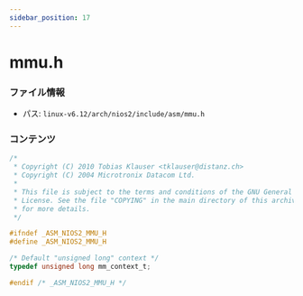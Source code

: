 ```yaml
---
sidebar_position: 17
---
```

# mmu.h

### ファイル情報

- パス: `linux-v6.12/arch/nios2/include/asm/mmu.h`

### コンテンツ

```h
/*
 * Copyright (C) 2010 Tobias Klauser <tklauser@distanz.ch>
 * Copyright (C) 2004 Microtronix Datacom Ltd.
 *
 * This file is subject to the terms and conditions of the GNU General Public
 * License. See the file "COPYING" in the main directory of this archive
 * for more details.
 */

#ifndef _ASM_NIOS2_MMU_H
#define _ASM_NIOS2_MMU_H

/* Default "unsigned long" context */
typedef unsigned long mm_context_t;

#endif /* _ASM_NIOS2_MMU_H */

```
